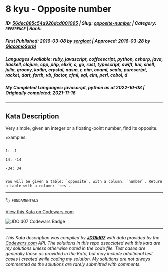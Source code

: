 # 8 kyu - Opposite number

##### **ID**: [56dec885c54a926dcd001095](https://www.codewars.com/kata/56dec885c54a926dcd001095) | **Slug**: [opposite-number](https://www.codewars.com/kata/56dec885c54a926dcd001095) | **Category**: `REFERENCE` | **Rank**: <span style="color:white">8 kyu</span>

##### **First Published**: 2016-03-08 ***by*** [sergioet](https://www.codewars.com/users/sergioet) | **Approved**: 2016-03-28 ***by*** [GiacomoSorbi](https://www.codewars.com/users/GiacomoSorbi)

##### **Languages Available**: ruby, javascript, coffeescript, python, csharp, java, haskell, clojure, cpp, php, elixir, c, go, rust, typescript, swift, lua, shell, julia, groovy, kotlin, crystal, nasm, r, nim, ocaml, scala, purescript, racket, dart, forth, vb, factor, cfml, sql, elm, perl, cobol, d

##### **My Completed Languages**: javascript, python ***as at*** 2022-10-08 | **Originally completed**: 2021-11-16

---

## Kata Description


Very simple, given an integer or a floating-point number, find its opposite.



Examples:

```

1: -1

14: -14

-34: 34

```



~~~if:sql

You will be given a table: `opposite`, with a column: `number`. Return a table with a column: `res`.

~~~



---


🏷 `FUNDAMENTALS`


[View this Kata on Codewars.com](https://www.codewars.com/kata/56dec885c54a926dcd001095)

![](https://www.codewars.com/users/jdold07/badges/large "JDOld07 Codewars Badge")

---

###### *This Kata description was compiled by [**JDOld07**](https://tpstech.dev) with data provided by the [Codewars.com](https://www.codewars.com) API.  The solutions in this repo associated with this kata are my solutions unless otherwise noted in the code file.  Test cases are generally those as provided in the Kata, but may include additional test cases I created while coding my solution.  My solutions are not always commented as the solutions are rarely submitted with comments.*
